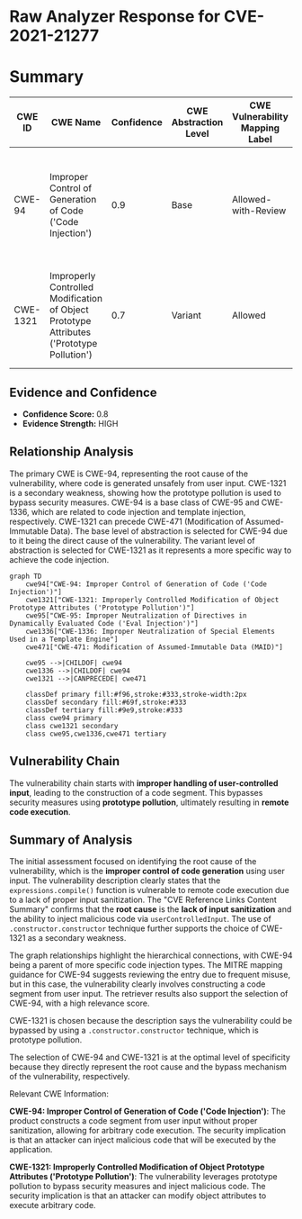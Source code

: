 # Raw Analyzer Response for CVE-2021-21277

# Summary
| CWE ID | CWE Name | Confidence | CWE Abstraction Level | CWE Vulnerability Mapping Label | CWE-Vulnerability Mapping Notes |
|---|---|---|---|---|---|
| CWE-94 | Improper Control of Generation of Code ('Code Injection') | 0.9 | Base | Allowed-with-Review | Primary CWE. The application constructs code from user-controlled input without proper sanitization. |
| CWE-1321 | Improperly Controlled Modification of Object Prototype Attributes ('Prototype Pollution') | 0.7 | Variant | Allowed | Secondary CWE. The vulnerability leverages prototype pollution to bypass security measures. |

## Evidence and Confidence

*   **Confidence Score:** 0.8
*   **Evidence Strength:** HIGH

## Relationship Analysis
The primary CWE is CWE-94, representing the root cause of the vulnerability, where code is generated unsafely from user input. CWE-1321 is a secondary weakness, showing how the prototype pollution is used to bypass security measures. CWE-94 is a base class of CWE-95 and CWE-1336, which are related to code injection and template injection, respectively. CWE-1321 can precede CWE-471 (Modification of Assumed-Immutable Data). The base level of abstraction is selected for CWE-94 due to it being the direct cause of the vulnerability. The variant level of abstraction is selected for CWE-1321 as it represents a more specific way to achieve the code injection.

```mermaid
graph TD
    cwe94["CWE-94: Improper Control of Generation of Code ('Code Injection')"]
    cwe1321["CWE-1321: Improperly Controlled Modification of Object Prototype Attributes ('Prototype Pollution')"]
    cwe95["CWE-95: Improper Neutralization of Directives in Dynamically Evaluated Code ('Eval Injection')"]
    cwe1336["CWE-1336: Improper Neutralization of Special Elements Used in a Template Engine"]
    cwe471["CWE-471: Modification of Assumed-Immutable Data (MAID)"]

    cwe95 -->|CHILDOF| cwe94
    cwe1336 -->|CHILDOF| cwe94
    cwe1321 -->|CANPRECEDE| cwe471

    classDef primary fill:#f96,stroke:#333,stroke-width:2px
    classDef secondary fill:#69f,stroke:#333
    classDef tertiary fill:#9e9,stroke:#333
    class cwe94 primary
    class cwe1321 secondary
    class cwe95,cwe1336,cwe471 tertiary
```

## Vulnerability Chain
The vulnerability chain starts with **improper handling of user-controlled input**, leading to the construction of a code segment. This bypasses security measures using **prototype pollution**, ultimately resulting in **remote code execution**.

## Summary of Analysis
The initial assessment focused on identifying the root cause of the vulnerability, which is the **improper control of code generation** using user input. The vulnerability description clearly states that the `expressions.compile()` function is vulnerable to remote code execution due to a lack of proper input sanitization. The "CVE Reference Links Content Summary" confirms that the **root cause** is the **lack of input sanitization** and the ability to inject malicious code via `userControlledInput`. The use of `.constructor.constructor` technique further supports the choice of CWE-1321 as a secondary weakness.

The graph relationships highlight the hierarchical connections, with CWE-94 being a parent of more specific code injection types. The MITRE mapping guidance for CWE-94 suggests reviewing the entry due to frequent misuse, but in this case, the vulnerability clearly involves constructing a code segment from user input. The retriever results also support the selection of CWE-94, with a high relevance score.

CWE-1321 is chosen because the description says the vulnerability could be bypassed by using a `.constructor.constructor` technique, which is prototype pollution.

The selection of CWE-94 and CWE-1321 is at the optimal level of specificity because they directly represent the root cause and the bypass mechanism of the vulnerability, respectively.

Relevant CWE Information:

**CWE-94: Improper Control of Generation of Code ('Code Injection')**: The product constructs a code segment from user input without proper sanitization, allowing for arbitrary code execution. The security implication is that an attacker can inject malicious code that will be executed by the application.

**CWE-1321: Improperly Controlled Modification of Object Prototype Attributes ('Prototype Pollution')**: The vulnerability leverages prototype pollution to bypass security measures and inject malicious code. The security implication is that an attacker can modify object attributes to execute arbitrary code.